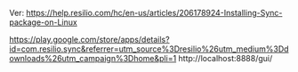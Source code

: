 Ver:
<https://help.resilio.com/hc/en-us/articles/206178924-Installing-Sync-package-on-Linux>

<https://play.google.com/store/apps/details?id=com.resilio.sync&referrer=utm_source%3Dresilio%26utm_medium%3Ddownloads%26utm_campaign%3Dhome&pli=1>
http://localhost:8888/gui/
